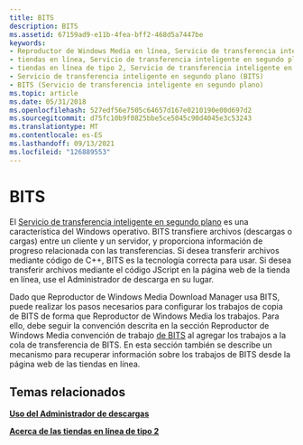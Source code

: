 ```yaml
---
title: BITS
description: BITS
ms.assetid: 67159ad9-e11b-4fea-bff2-468d5a7447be
keywords:
- Reproductor de Windows Media en línea, Servicio de transferencia inteligente en segundo plano (BITS)
- tiendas en línea, Servicio de transferencia inteligente en segundo plano (BITS)
- tiendas en línea de tipo 2, Servicio de transferencia inteligente en segundo plano (BITS)
- Servicio de transferencia inteligente en segundo plano (BITS)
- BITS (Servicio de transferencia inteligente en segundo plano)
ms.topic: article
ms.date: 05/31/2018
ms.openlocfilehash: 527edf56e7505c64657d167e0210190e00d697d2
ms.sourcegitcommit: d75fc10b9f0825bbe5ce5045c90d4045e3c53243
ms.translationtype: MT
ms.contentlocale: es-ES
ms.lasthandoff: 09/13/2021
ms.locfileid: "126889553"
---
```

# <a name="bits"></a>BITS

El [Servicio de transferencia inteligente en segundo plano](/windows/desktop/Bits/background-intelligent-transfer-service-portal) es una característica del Windows operativo. BITS transfiere archivos (descargas o cargas) entre un cliente y un servidor, y proporciona información de progreso relacionada con las transferencias. Si desea transferir archivos mediante código de C++, BITS es la tecnología correcta para usar. Si desea transferir archivos mediante el código JScript en la página web de la tienda en línea, use el Administrador de descarga en su lugar.

Dado que Reproductor de Windows Media Download Manager usa BITS, puede realizar los pasos necesarios para configurar los trabajos de copia de BITS de forma que Reproductor de Windows Media los trabajos. Para ello, debe seguir la convención descrita en la sección Reproductor de Windows Media convención de trabajo [de BITS](windows-media-player-bits-job-convention.md) al agregar los trabajos a la cola de transferencia de BITS. En esta sección también se describe un mecanismo para recuperar información sobre los trabajos de BITS desde la página web de las tiendas en línea.

## <a name="related-topics"></a>Temas relacionados

<dl> <dt>

[**Uso del Administrador de descargas**](using-the-download-manager.md)
</dt> <dt>

[**Acerca de las tiendas en línea de tipo 2**](about-type-2-online-stores.md)
</dt> </dl>

 

 